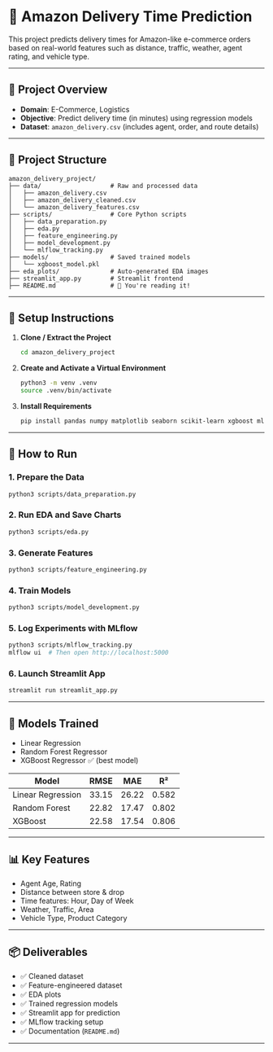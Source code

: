 # 🚚 Amazon Delivery Time Prediction

This project predicts delivery times for Amazon-like e-commerce orders based on real-world features such as distance, traffic, weather, agent rating, and vehicle type.

---

## 🧠 Project Overview

- **Domain**: E-Commerce, Logistics
- **Objective**: Predict delivery time (in minutes) using regression models
- **Dataset**: `amazon_delivery.csv` (includes agent, order, and route details)

---

## 📁 Project Structure

```
amazon_delivery_project/
├── data/                   # Raw and processed data
│   ├── amazon_delivery.csv
│   ├── amazon_delivery_cleaned.csv
│   └── amazon_delivery_features.csv
├── scripts/                # Core Python scripts
│   ├── data_preparation.py
│   ├── eda.py
│   ├── feature_engineering.py
│   ├── model_development.py
│   └── mlflow_tracking.py
├── models/                 # Saved trained models
│   └── xgboost_model.pkl
├── eda_plots/              # Auto-generated EDA images
├── streamlit_app.py        # Streamlit frontend
├── README.md               # 📄 You're reading it!
```

---

## 🔧 Setup Instructions

1. **Clone / Extract the Project**
   ```bash
   cd amazon_delivery_project
   ```

2. **Create and Activate a Virtual Environment**
   ```bash
   python3 -m venv .venv
   source .venv/bin/activate
   ```

3. **Install Requirements**
   ```bash
   pip install pandas numpy matplotlib seaborn scikit-learn xgboost mlflow streamlit joblib
   ```

---

## 🚀 How to Run

### 1. Prepare the Data
```bash
python3 scripts/data_preparation.py
```

### 2. Run EDA and Save Charts
```bash
python3 scripts/eda.py
```

### 3. Generate Features
```bash
python3 scripts/feature_engineering.py
```

### 4. Train Models
```bash
python3 scripts/model_development.py
```

### 5. Log Experiments with MLflow
```bash
python3 scripts/mlflow_tracking.py
mlflow ui  # Then open http://localhost:5000
```

### 6. Launch Streamlit App
```bash
streamlit run streamlit_app.py
```

---

## 🧪 Models Trained

- Linear Regression
- Random Forest Regressor
- XGBoost Regressor ✅ (best model)

| Model             | RMSE   | MAE    | R²     |
|------------------|--------|--------|--------|
| Linear Regression| 33.15  | 26.22  | 0.582  |
| Random Forest    | 22.82  | 17.47  | 0.802  |
| XGBoost          | 22.58  | 17.54  | 0.806  |

---

## 📊 Key Features

- Agent Age, Rating
- Distance between store & drop
- Time features: Hour, Day of Week
- Weather, Traffic, Area
- Vehicle Type, Product Category

---

## 📦 Deliverables

- ✅ Cleaned dataset
- ✅ Feature-engineered dataset
- ✅ EDA plots
- ✅ Trained regression models
- ✅ Streamlit app for prediction
- ✅ MLflow tracking setup
- ✅ Documentation (`README.md`)

---

